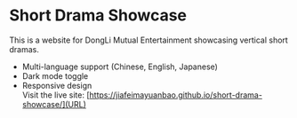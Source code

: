 # Short Drama Showcase
This is a website for DongLi Mutual Entertainment showcasing vertical short dramas.  
- Multi-language support (Chinese, English, Japanese)  
- Dark mode toggle  
- Responsive design  
Visit the live site: [https://jiafeimayuanbao.github.io/short-drama-showcase/](URL)
